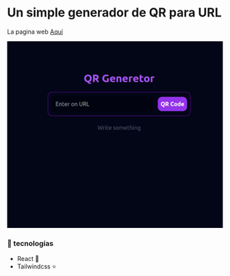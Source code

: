 # Un simple generador de QR para URL

La pagina web [Aquí](https://angelito91.github.io/qrcode)

![ScreenShot](./public/readme.png)

### 📌 tecnologías
- React 💊
- Tailwindcss ⭐
